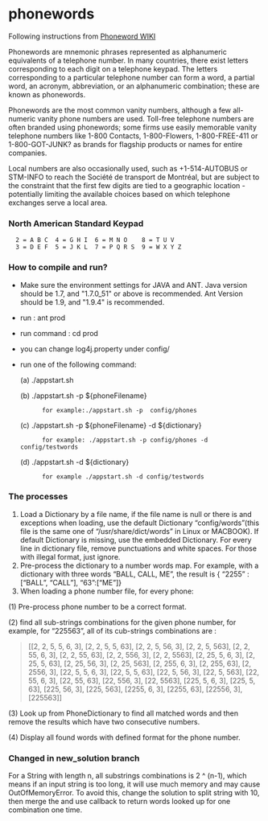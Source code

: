 # phonewords
Following instructions from [Phoneword WIKI](http://en.wikipedia.org/wiki/Phoneword)
>
Phonewords are mnemonic phrases represented as alphanumeric equivalents of a telephone number.
In many countries, there exist letters corresponding to each digit on a telephone keypad. The 
letters corresponding to a particular telephone number can form a word, a partial word, an 
acronym, abbreviation, or an alphanumeric combination; these are known as phonewords.
>
Phonewords are the most common vanity numbers, although a few all-numeric vanity phone numbers 
are used. Toll-free telephone numbers are often branded using phonewords; some firms use easily 
memorable vanity telephone numbers like 1-800 Contacts, 1-800-Flowers, 1-800-FREE-411 or 
1-800-GOT-JUNK? as brands for flagship products or names for entire companies.
>
Local numbers are also occasionally used, such as +1-514-AUTOBUS or STM-INFO to reach the
Société de transport de Montréal, but are subject to the constraint that the first few digits 
are tied to a geographic location - potentially limiting the available choices based on which 
telephone exchanges serve a local area.


### North American Standard Keypad 
      2 = A B C	 4 = G H I	6 = M N O	 8 = T U V
      3 = D E F	 5 = J K L	7 = P Q R S	 9 = W X Y Z
      
### How to compile and run?
* Make sure the environment settings for JAVA and ANT.
            Java version should be 1.7, and "1.7.0_51" or above is recommended.
            Ant Version should be 1.9, and "1.9.4" is recommended.
* run : ant prod
* run command : cd prod
* you can change log4j.property under config/
* run one of the following command:

    (a) ./appstart.sh  
    
    (b) ./appstart.sh -p ${phoneFilename}
    
            for example:./appstart.sh -p  config/phones
    
    (c) ./appstart.sh -p ${phoneFilename} -d ${dictionary}
    
            for example: ./appstart.sh -p config/phones -d config/testwords
    
    (d) ./appstart.sh -d ${dictionary}
    
            for example ./appstart.sh -d config/testwords

### The processes
1. Load a Dictionary by a file name, if the file name is null or there is and exceptions when loading, use the default Dictionary “config/words”(this file is the same one of “/usr/share/dict/words” in Linux or MACBOOK). If default Dictionary is missing, use the embedded Dictionary. For every line in dictionary file, remove punctuations and white spaces. For those with illegal format, just ignore. 
2. Pre-process the dictionary to a number words map. For example, with a dictionary with three words “BALL, CALL, ME”, the result is { “2255” :[“BALL”, “CALL”], “63”:[“ME”]}
3. When loading a phone number file, for every phone:
  
  (1) Pre-process phone number to be a correct format. 

  (2) find all sub-strings combinations for the given phone number, for example, for “225563”, all of its cub-strings combinations are :
> [[2, 2, 5, 5, 6, 3], [2, 2, 5, 5, 63], [2, 2, 5, 56, 3], [2, 2, 5, 563], [2, 2, 55, 6, 3], [2, 2, 55, 63], [2, 2, 556, 3], [2, 2, 5563], [2, 25, 5, 6, 3], [2, 25, 5, 63], [2, 25, 56, 3], [2, 25, 563], [2, 255, 6, 3], [2, 255, 63], [2, 2556, 3], [22, 5, 5, 6, 3], [22, 5, 5, 63], [22, 5, 56, 3], [22, 5, 563], [22, 55, 6, 3], [22, 55, 63], [22, 556, 3], [22, 5563], [225, 5, 6, 3], [225, 5, 63], [225, 56, 3], [225, 563], [2255, 6, 3], [2255, 63], [22556, 3], [225563]]

  (3) Look up from PhoneDictionary to find all matched words and then remove the results which have two consecutive numbers. 

  (4) Display all found words  with defined format for the phone number.

### Changed in new_solution branch
For a String with length n, all substrings combinations is 2 ^ (n-1), which means if an input string is too long, it will use much memory and may cause OutOfMemoryError. To avoid this, change the solution to split string with 10, then merge the and use callback to return words looked up for one combination one time.
